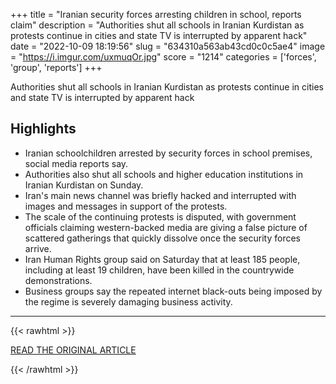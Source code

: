 +++
title = "Iranian security forces arresting children in school, reports claim"
description = "Authorities shut all schools in Iranian Kurdistan as protests continue in cities and state TV is interrupted by apparent hack"
date = "2022-10-09 18:19:56"
slug = "634310a563ab43cd0c0c5ae4"
image = "https://i.imgur.com/uxmuqOr.jpg"
score = "1214"
categories = ['forces', 'group', 'reports']
+++

Authorities shut all schools in Iranian Kurdistan as protests continue in cities and state TV is interrupted by apparent hack

## Highlights

- Iranian schoolchildren arrested by security forces in school premises, social media reports say.
- Authorities also shut all schools and higher education institutions in Iranian Kurdistan on Sunday.
- Iran's main news channel was briefly hacked and interrupted with images and messages in support of the protests.
- The scale of the continuing protests is disputed, with government officials claiming western-backed media are giving a false picture of scattered gatherings that quickly dissolve once the security forces arrive.
- Iran Human Rights group said on Saturday that at least 185 people, including at least 19 children, have been killed in the countrywide demonstrations.
- Business groups say the repeated internet black-outs being imposed by the regime is severely damaging business activity.

---

{{< rawhtml >}}
  <p class="article-category">
    <a target="_blank" href="https://www.theguardian.com/world/2022/oct/09/iranian-security-forces-arresting-children-in-school-reports-claim-state-tv-hackers">READ THE ORIGINAL ARTICLE</a>
  </p>
{{< /rawhtml >}}
